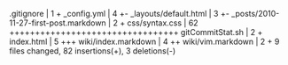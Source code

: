  .gitignore                            |    1 +
 _config.yml                           |    4 +-
 _layouts/default.html                 |    3 +-
 _posts/2010-11-27-first-post.markdown |    2 +
 css/syntax.css                        |   62 +++++++++++++++++++++++++++++++++
 gitCommitStat.sh                      |    2 +
 index.html                            |    5 +++
 wiki/index.markdown                   |    4 ++
 wiki/vim.markdown                     |    2 +
 9 files changed, 82 insertions(+), 3 deletions(-)
